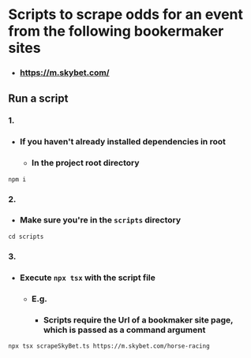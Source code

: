 # Scripts to scrape odds for an event from the following bookermaker sites
- ### https://m.skybet.com/

## Run a script
### 1.
- ### If you haven't already installed dependencies in root
	- ### In the project root directory
```
npm i
```

### 2.
- ### Make sure you're in the `scripts` directory
```
cd scripts
```

### 3.
- ### Execute `npx tsx` with the script file
	- ### E.g.
		- ### Scripts require the Url of a bookmaker site page, which is passed as a command argument
```
npx tsx scrapeSkyBet.ts https://m.skybet.com/horse-racing
```